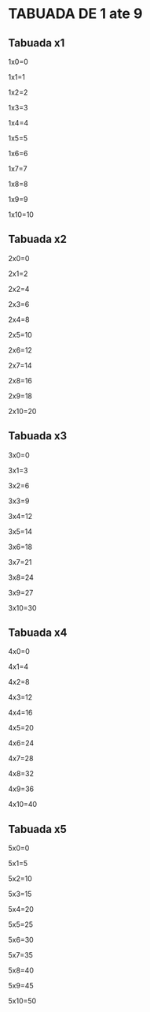 # TABUADA DE 1 ate 9

## Tabuada x1

1x0=0
 
1x1=1

1x2=2

1x3=3

1x4=4

1x5=5

1x6=6

1x7=7

1x8=8

1x9=9

1x10=10


## Tabuada x2

2x0=0
 
2x1=2

2x2=4

2x3=6

2x4=8

2x5=10

2x6=12

2x7=14

2x8=16

2x9=18

2x10=20


## Tabuada x3

3x0=0
 
3x1=3

3x2=6

3x3=9

3x4=12

3x5=14

3x6=18

3x7=21

3x8=24

3x9=27

3x10=30


## Tabuada x4

4x0=0
 
4x1=4

4x2=8

4x3=12

4x4=16

4x5=20

4x6=24

4x7=28

4x8=32

4x9=36

4x10=40


## Tabuada x5

5x0=0
 
5x1=5

5x2=10

5x3=15

5x4=20

5x5=25

5x6=30

5x7=35

5x8=40

5x9=45

5x10=50


